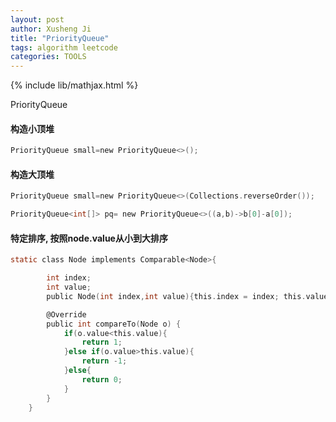 ```yaml
---
layout: post
author: Xusheng Ji
title: "PriorityQueue"
tags: algorithm leetcode
categories: TOOLS
---
```


{% include lib/mathjax.html %}


<script type="text/javascript" async
  src="https://cdnjs.cloudflare.com/ajax/libs/mathjax/2.7.5/MathJax.js?config=TeX-MML-AM_CHTML">
</script>

<script type="text/x-mathjax-config">
  MathJax.Hub.Config({
    extensions: [
      "MathMenu.js",
      "MathZoom.js",
      "AssistiveMML.js",
      "a11y/accessibility-menu.js"
    ],
    jax: ["input/TeX", "output/CommonHTML"],
    TeX: {
      extensions: [
        "AMSmath.js",
        "AMSsymbols.js",
        "noErrors.js",
        "noUndefined.js",
      ]
    }
  });
</script>



PriorityQueue   

#### 构造小顶堆

```c
PriorityQueue small=new PriorityQueue<>();
```


#### 构造大顶堆

```c
PriorityQueue small=new PriorityQueue<>(Collections.reverseOrder());

PriorityQueue<int[]> pq= new PriorityQueue<>((a,b)->b[0]-a[0]);

```



#### 特定排序, 按照node.value从小到大排序

```c
static class Node implements Comparable<Node>{

        int index;
        int value;
        public Node(int index,int value){this.index = index; this.value= value;}

        @Override
        public int compareTo(Node o) {
            if(o.value<this.value){
                return 1;
            }else if(o.value>this.value){
                return -1;
            }else{
                return 0;
            }
        }
    }


```








